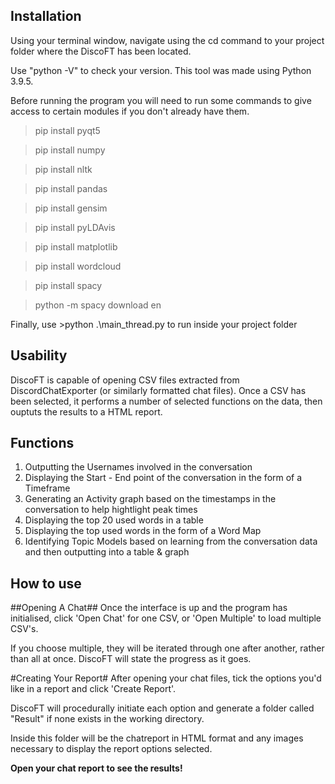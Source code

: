 Installation
--
Using your terminal window, navigate using the cd command to your project folder where the DiscoFT has been located.

Use "python -V" to check your version. This tool was made using Python 3.9.5.

Before running the program you will need to run some commands to give access to certain modules if you don't already have them.

>pip install pyqt5

>pip install numpy

>pip install nltk

>pip install pandas

>pip install gensim

>pip install pyLDAvis

>pip install matplotlib

>pip install wordcloud

>pip install spacy

>python -m spacy download en


Finally, use >python .\main_thread.py to run inside your project folder

Usability
--

DiscoFT is capable of opening CSV files extracted from DiscordChatExporter (or similarly formatted chat files).
Once a CSV has been selected, it performs a number of selected functions on the data, then ouptuts the results to a HTML report.

Functions
--
1) Outputting the Usernames involved in the conversation
2) Displaying the Start - End point of the conversation in the form of a Timeframe
3) Generating an Activity graph based on the timestamps in the conversation to help hightlight peak times
4) Displaying the top 20 used words in a table
5) Displaying the top used words in the form of a Word Map
6) Identifying Topic Models based on learning from the conversation data and then outputting into a table & graph

How to use
--

##Opening A Chat##
Once the interface is up and the program has initialised, click 'Open Chat' for one CSV, or 'Open Multiple' to load multiple CSV's.

If you choose multiple, they will be iterated through one after another, rather than all at once. DiscoFT will state the progress as it goes.

#Creating Your Report#
After opening your chat files, tick the options you'd like in a report and click 'Create Report'.

DiscoFT will procedurally initiate each option and generate a folder called "Result" if none exists in the working directory.

Inside this folder will be the chatreport in HTML format and any images necessary to display the report options selected.

**Open your chat report to see the results!**
